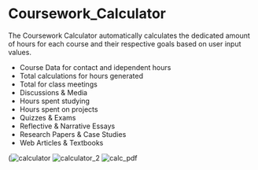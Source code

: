 # Coursework_Calculator

The Coursework Calculator automatically calculates the dedicated amount of hours for each course and their respective goals based on user input values.

 * Course Data for contact and idependent hours
 * Total calculations for hours generated
 * Total for class meetings
 * Discussions & Media
 * Hours spent studying
 * Hours spent on projects
 * Quizzes & Exams
 * Reflective & Narrative Essays
 * Research Papers & Case Studies
 * Web Articles & Textbooks


(![calculator](https://user-images.githubusercontent.com/91149920/166163692-cabcfd31-f3c6-4af0-8175-700e954f8e8b.png)
![calculator_2](https://user-images.githubusercontent.com/91149920/166163712-203ea51b-ed91-476d-928c-81b256abf6f6.png)
![calc_pdf](https://user-images.githubusercontent.com/91149920/166163713-70a42cda-9750-4872-81a8-23c9b59ab224.png)
